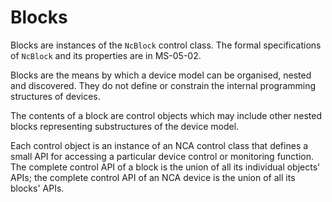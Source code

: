 # Blocks

Blocks are instances of the `NcBlock` control class. The formal specifications of `NcBlock` and its properties are in MS-05-02.

Blocks are the means by which a device model can be organised, nested and discovered. They do not define or constrain the internal programming structures of devices.

The contents of a block are control objects which may include other nested blocks representing substructures of the device model.

Each control object is an instance of an NCA control class that defines a small API for accessing a particular device control or monitoring function. The complete control API of a block is the union of all its individual objects' APIs; the complete control API of an NCA device is the union of all its blocks' APIs.
